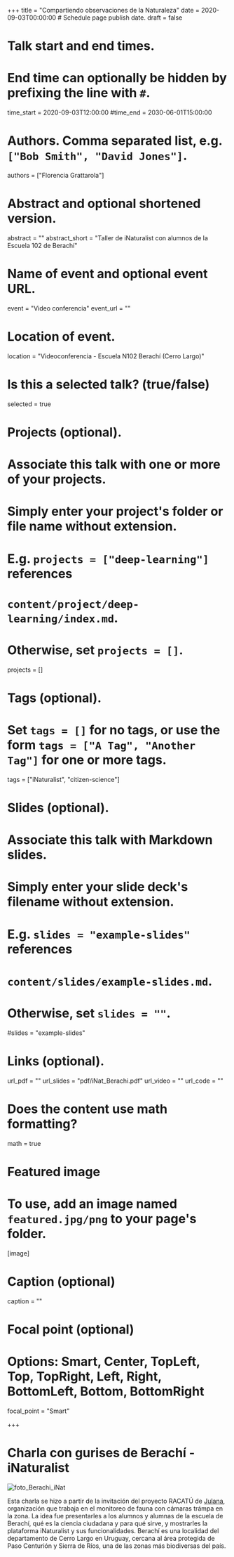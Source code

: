 +++
title = "Compartiendo observaciones de la Naturaleza"
date = 2020-09-03T00:00:00  # Schedule page publish date.
draft = false

# Talk start and end times.
#   End time can optionally be hidden by prefixing the line with `#`.
time_start = 2020-09-03T12:00:00
#time_end = 2030-06-01T15:00:00

# Authors. Comma separated list, e.g. `["Bob Smith", "David Jones"]`.
authors = ["Florencia Grattarola"]

# Abstract and optional shortened version.
abstract = ""
abstract_short = "Taller de iNaturalist con alumnos de la Escuela 102 de Berachí"

# Name of event and optional event URL.
event = "Video conferencia"
event_url = ""

# Location of event.
location = "Videoconferencia - Escuela N102 Berachí (Cerro Largo)"

# Is this a selected talk? (true/false)
selected = true

# Projects (optional).
#   Associate this talk with one or more of your projects.
#   Simply enter your project's folder or file name without extension.
#   E.g. `projects = ["deep-learning"]` references
#   `content/project/deep-learning/index.md`.
#   Otherwise, set `projects = []`.
projects = []

# Tags (optional).
#   Set `tags = []` for no tags, or use the form `tags = ["A Tag", "Another Tag"]` for one or more tags.
tags = ["iNaturalist", "citizen-science"]

# Slides (optional).
#   Associate this talk with Markdown slides.
#   Simply enter your slide deck's filename without extension.
#   E.g. `slides = "example-slides"` references
#   `content/slides/example-slides.md`.
#   Otherwise, set `slides = ""`.
#slides = "example-slides"

# Links (optional).
url_pdf = ""
url_slides = "pdf/iNat_Berachi.pdf"
url_video = ""
url_code = ""

# Does the content use math formatting?
math = true

# Featured image
# To use, add an image named `featured.jpg/png` to your page's folder.
[image]
  # Caption (optional)
  caption = ""

  # Focal point (optional)
  # Options: Smart, Center, TopLeft, Top, TopRight, Left, Right, BottomLeft, Bottom, BottomRight
  focal_point = "Smart"

+++

# Charla con gurises de Berachí - iNaturalist

![foto_Berachi_iNat](https://pbs.twimg.com/media/EhFlgSHXsAEtNVB?format=jpg&name=large)

Esta charla se hizo a partir de la invitación del proyecto RACATÚ de [Julana](julana.org), organización que trabaja en el monitoreo de fauna con cámaras trámpa en la zona. La idea fue presentarles a los alumnos y alumnas de la escuela de Berachí, qué es la ciencia ciudadana y para qué sirve, y mostrarles la plataforma iNaturalist y sus funcionalidades. Berachí es una localidad del departamento de Cerro Largo en Uruguay, cercana al área protegida de Paso Centurión y Sierra de Ríos, una de las zonas más biodiversas del país.
